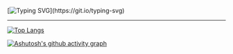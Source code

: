 [![Typing SVG](https://readme-typing-svg.demolab.com?font=DM+Sans&weight=500&size=80&pause=1000&color=5D70AD&background=071437&center=true&vCenter=true&width=1584&height=396&lines=Memory%2C+the+warder+of+the+brain.;A+good+memory+doesn't+eqaul+pale+ink.)](https://git.io/typing-svg)

---

<!--[![Anurag's GitHub stats](https://github-readme-stats.vercel.app/api?username=ez-neurai&theme=github_dark)](https://github.com/ez-neurai/github-readme-stats)-->

[![Top Langs](https://github-readme-stats.vercel.app/api/top-langs/?username=ez-neurai&theme=github_dark&layout=compact&card_width=500&hide=javascript,html,ruby)](https://github.com/ez-neurai/github-readme-stats)

[![Ashutosh's github activity graph](https://github-readme-activity-graph.cyclic.app/graph?username=ez-neurai&theme=tokyo-night&hide_title=true&height=400)](https://github.com/ashutosh00710/github-readme-activity-graph)

